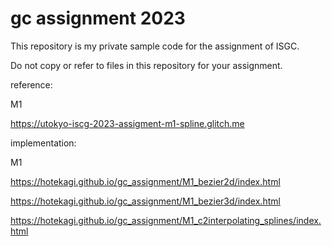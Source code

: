 # gc assignment 2023

This repository is my private sample code for the assignment of ISGC.

Do not copy or refer to files in this repository for your assignment.

reference:

M1

https://utokyo-iscg-2023-assigment-m1-spline.glitch.me

implementation:

M1

https://hotekagi.github.io/gc_assignment/M1_bezier2d/index.html

https://hotekagi.github.io/gc_assignment/M1_bezier3d/index.html

https://hotekagi.github.io/gc_assignment/M1_c2interpolating_splines/index.html
